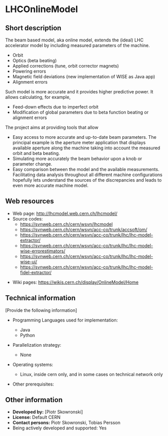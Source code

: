 # LHCOnlineModel

## Short description

 The beam based model, aka online model, extends the (ideal) LHC accelerator model by including measured parameters of the machine. 

* Orbit
* Optics (beta beating)
* Applied corrections (tune, orbit corrector magnets)
* Powering errors
* Magnetic field deviations (new implementation of WISE as Java app)
* Alignment errors

Such model is more accurate and it provides higher predictive power. It allows calculating, for example, 

* Feed-down effects due to imperfect orbit
* Modification of global parameters due to beta function beating or alignment errors

The project aims at providing tools that allow  

* Easy access to more accurate and up-to-date beam parameters. The principal example is the aperture meter application that displays available aperture along the machine taking into account the measured orbit and beta beating.
* Simulating more accurately the beam behavior upon a knob or parameter change.
* Easy comparison between the model and the available measurements. Facilitating data analysis throughout all different machine configurations hopefully lets understand the sources of the discrepancies and leads to even more accurate machine model.

## Web resources

 <ul><li>  Web page:     <a href="http://lhcmodel.web.cern.ch/lhcmodel/" target="_blank">http://lhcmodel.web.cern.ch/lhcmodel/</a>
</li> <li> Source codes: <ul>
<li> <a href="https://svnweb.cern.ch/cern/wsvn/lhcmodel" target="_blank">https://svnweb.cern.ch/cern/wsvn/lhcmodel</a>
</li> <li> <a href="https://svnweb.cern.ch/cern/wsvn/acc-co/trunk/accsoft/om/" target="_blank">https://svnweb.cern.ch/cern/wsvn/acc-co/trunk/accsoft/om/</a>
</li> <li> <a href="https://svnweb.cern.ch/cern/wsvn/acc-co/trunk/lhc/lhc-model-extractor/" target="_blank">https://svnweb.cern.ch/cern/wsvn/acc-co/trunk/lhc/lhc-model-extractor/</a>
</li> <li> <a href="https://svnweb.cern.ch/cern/wsvn/acc-co/trunk/lhc/lhc-model-wise-errorestimators/" target="_blank">https://svnweb.cern.ch/cern/wsvn/acc-co/trunk/lhc/lhc-model-wise-errorestimators/</a>
</li> <li> <a href="https://svnweb.cern.ch/cern/wsvn/acc-co/trunk/lhc/lhc-model-wise-ui/" target="_blank">https://svnweb.cern.ch/cern/wsvn/acc-co/trunk/lhc/lhc-model-wise-ui/</a>
</li> <li> <a href="https://svnweb.cern.ch/cern/wsvn/acc-co/trunk/lhc/lhc-model-fidel-extractor/" target="_blank">https://svnweb.cern.ch/cern/wsvn/acc-co/trunk/lhc/lhc-model-fidel-extractor/</a>
</li></ul>
</li></ul>

 <ul><li> Wiki pages:      <a href="https://wikis.cern.ch/display/OnlineModel/Home" target="_blank">https://wikis.cern.ch/display/OnlineModel/Home</a>
</li></ul>

## Technical information

[Provide the following information] 

* Programming Languages used for implementation: 
  
    - Java
    - Python
  
  
  
* Parallelization strategy: 
  
    - None
  
  
  
* Operating systems: 
  
    - Linux, inside cern only, and in some cases on technical network only
  
  
  
* Other prerequisites:

## Other information

 

* __Developed by:__ \[Piotr Skowronski\] [
  ](mailto:piotr.skowronski@cernNOSPAMPLEASE.ch)
* __License:__ Default CERN
* __Contact persons:__ Piotr Skowronski, Tobias Persson
* Being actively developed and supported: Yes

 
